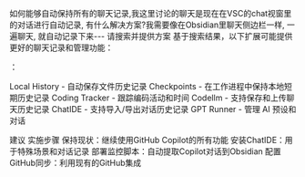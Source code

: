 如何能够自动保持所有的聊天记录,我这里讨论的聊天是现在在VSC的chat视窗里的对话进行自动记录, 有什么解决方案?我需要像在Obsidian里聊天侧边栏一样, 一遍聊天, 就自动记录下来--- 请搜索并提供方案
基于搜索结果，以下扩展可能提供更好的聊天记录和管理功能：

：

Local History - 自动保存文件历史记录
Checkpoints - 在工作进程中保持本地短期历史记录
Coding Tracker - 跟踪编码活动和时间
Codellm - 支持保存和上传聊天历史记录
ChatIDE - 支持导入/导出对话历史记录
GPT Runner - 管理 AI 预设和对话


建议 实施步骤
保持现状：继续使用GitHub Copilot的所有功能
安装ChatIDE：用于特殊场景和对话记录
部署监控脚本：自动提取Copilot对话到Obsidian
配置GitHub同步：利用现有的GitHub集成